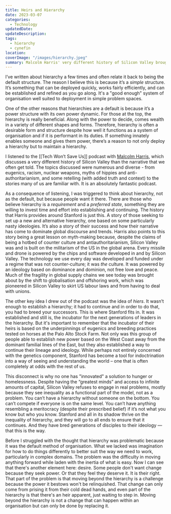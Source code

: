 ```yaml
---
title: Heirs and Hierarchy
date: 2023-03-07
categories:
  - Technology
updatedDate: 
updateDescription: 
tags:
  - hierarchy
  - cynefin
location: 
coverImage: "/images/hierarchy.jpeg"
summary: Malcolm Harris' very different history of Silicon Valley brought about some thinking about hierarchy and their heirs to wealth and riches.
---
```

I’ve written about hierarchy a few times and often relate it back to being the default structure. The reason I believe this is because it’s a *simple* structure. It’s something that can be deployed quickly, works fairly efficiently, and can be established and refined as you go along. It's a "good enough" system of organisation well suited to deployment in simple problem spaces. 

One of the other reasons that hierarchies are a default is because it’s a power structure with its own power dynamic. For those at the top, the hierarchy is really beneficial. Along with the power to decide, comes wealth in a variety of different shapes and forms. Therefore, hierarchy is often a desirable form and structure despite how well it functions as a system of organisation and if it is performant in its duties. If something innately enables someone and gives them power, there’s a reason to not only deploy a hierarchy but to maintain a hierarchy.
 
I listened to the [[Tech Won’t Save Us]] podcast with [Malcolm Harris](https://techwontsave.us/episode/155_the_untold_history_of_silicon_valley_w_malcolm_harris/), which discusses a very different history of Silicon Valley than the narrative that we often get told. The topics discussed were numerous and diverse - from eugenics, racism, nuclear weapons, myths of hippies and anti-authoritarianism, and some retelling (with added truth and context) to the stories many of us are familiar with. It is an absolutely fantastic podcast. 

As a consequence of listening, I was triggered to think about hierarchy, not as the default, but because people want it there. There are those who believe hierarchy is a *requirement* and a *preferred state*, something they are willing to invest time and effort into establishing and continuing. The history that Harris provides around Stanford is just this. A story of those seeking to set up a new and alternative hierarchy, one based on some particularly nasty ideologies. It’s also a story of their success and how their narrative has come to dominate global discourse and trends. Harris also points to this story being a great lesson on myth-making because, despite the claims of being a hotbed of counter culture and antiauthoritarianism, Silicon Valley was and is built on the militarism of the US in the global arena. Every missile and drone is powered by the chips and software developed in and by Silicon Valley. The technology we use every day was developed and funded under a regime that was not counter-culture; it was *the* culture. It was powered by an ideology based on dominance and dominion, not free love and peace. Much of the fragility in global supply chains we see today was brought about by the shift to globalisation and offshoring work, which was pioneered in Silicon Valley to skirt US labour laws and from having to deal with unions. 

The other key idea I drew out of the podcast was the idea of *hiers*. It wasn’t enough to establish a hierarchy; it had to continue and in order to do that, you had to breed your successors. This is where Stanford fits in. It was established and still is, the incubator for the next generations of leaders in the hierarchy. But it's important to remember that the incubator of their heirs is based on the underpinnings of eugenics and breeding practices tested on horses at the Palo Alto Stock Farm. Not only was this group of people able to establish new power based on the West Coast away from the dominant familial lines of the East, but they also established a way to continue their lineage and ideology. While perhaps not entirely concerned with the genetics component, Stanford has become a tool for indoctrination into a way of seeing and understanding the world – one that is often completely at odds with the rest of us.  

This disconnect is why no one has "innovated" a solution to hunger or homelessness. Despite having the “greatest minds” and access to infinite amounts of capital, Silicon Valley refuses to engage in real problems, mostly because they see inequality as a functional part of the model, not as a problem. You can’t have a hierarchy without someone on the bottom. You can’t compete if everyone is on the same level. You can’t have anything resembling a meritocracy (despite their prescribed belief) if it’s not what you know but who you know. Stanford and all in its shadow thrive on the inequality of hierarchy, and they will go to all ends to ensure that it continues. And they have bred generations of disciples to their ideology — that this is the way. 

Before I struggled with the thought that hierarchy was problematic because it was the default method of organisation. What we lacked was imagination for how to do things differently to better suit the way we need to work, particularly in complex domains. The problem was the difficulty in moving anything forward while laden with the inertia of what is easy. Now I can see that there's another element here: desire. Some people don't want change because they seek power. Or that they feel they deserve it. It is their right. That part of the problem is that moving beyond the hierarchy is a challenge because the power it bestows won't be relinquished. That change can only come from prising it from their cold dead hands, and even part of the hierarchy is that there's an heir apparent, just waiting to step in. Moving beyond the hierarchy is not a change that can happen within an organisation but can only be done by replacing it. 